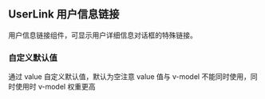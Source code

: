 <div class="demo-header">
<p class="overviewicon">
  <span class="wapi-form-userlink"/>
</p>

## UserLink 用户信息链接

<nova-uxlink widget-name="UserLink"></nova-uxlink>

用户信息链接组件，可显示用户详细信息对话框的特殊链接。

</div>

### 自定义默认值

通过 value 自定义默认值，默认为空注意 value 值与 v-model 不能同时使用，同时使用时 v-model 权重更高

<nova-demo-view link="user-link/value"></nova-demo-view>

<br>
